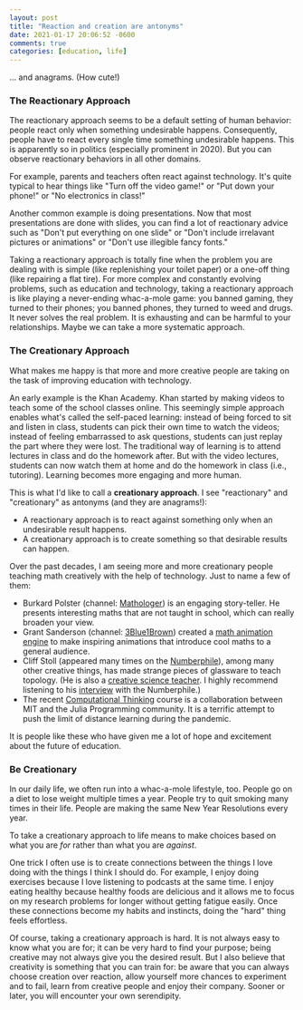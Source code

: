```yaml
---
layout: post
title: "Reaction and creation are antonyms"
date: 2021-01-17 20:06:52 -0600
comments: true
categories: [education, life]
---
```




... and anagrams. (How cute!)

### The Reactionary Approach

The reactionary approach seems to be a default setting of human behavior: people react only when something undesirable happens. Consequently, people have to react every single time something undesirable happens. This is apparently so in politics (especially prominent in 2020). But you can observe reactionary behaviors in all other domains. 

<!--more-->

For example, parents and teachers often react against technology. It's quite typical to hear things like "Turn off the video game!" or "Put down your phone!" or "No electronics in class!"

Another common example is doing presentations. Now that most presentations are done with slides, you can find a lot of reactionary advice such as "Don't put everything on one slide" or "Don't include irrelavant pictures or animations" or "Don't use illegible fancy fonts."

Taking a reactionary approach is totally fine when the problem you are dealing with is simple (like replenishing your toilet paper) or a one-off thing (like repairing a flat tire). For more complex and constantly evolving problems, such as education and technology, taking a reactionary approach is like playing a never-ending whac-a-mole game: you banned gaming, they turned to their phones; you banned phones, they turned to weed and drugs. It never solves the real problem. It is exhausting and can be harmful to your relationships. Maybe we can take a more systematic approach.

### The Creationary Approach

What makes me happy is that more and more creative people are taking on the task of improving education with technology.

An early example is the Khan Academy. Khan started by making videos to teach some of the school classes online. This seemingly simple approach enables what's called the self-paced learning: instead of being forced to sit and listen in class, students can pick their own time to watch the videos; instead of feeling embarrassed to ask questions, students can just replay the part where they were lost. The traditional way of learning is to attend lectures in class and do the homework after. But with the video lectures, students can now watch them at home and do the homework in class (i.e., tutoring). Learning becomes more engaging and more human.

This is what I'd like to call a **creationary approach**. I see "reactionary" and "creationary" as antonyms (and they are anagrams!):

- A reactionary approach is to react against something only when an undesirable result happens.
- A creationary approach is to create something so that desirable results can happen. 

Over the past decades, I am seeing more and more creationary people teaching math creatively with the help of technology. Just to name a few of them:

- Burkard Polster (channel: [Mathologer](https://www.youtube.com/channel/UC1_uAIS3r8Vu6JjXWvastJg)) is an engaging story-teller. He presents interesting maths that are not taught in school, which can really broaden your view.
- Grant Sanderson (channel: [3Blue1Brown](https://www.youtube.com/channel/UCYO_jab_esuFRV4b17AJtAw)) created a [math animation engine](https://github.com/3b1b/manim) to make inspiring animations that introduce cool maths to a general audience.
- Cliff Stoll (appeared many times on the [Numberphile](https://youtube.com/playlist?list=PLt5AfwLFPxWJeBhzCJ_JXdaIXi_YJl7Bh)), among many other creative things, has made strange pieces of glassware to teach topology. (He is also a [creative science teacher](https://slashdot.org/comments.pl?sid=1981970&cid=35112450). I highly recommend listening to his [interview](https://youtu.be/lxdcBD4ppF0) with the Numberphile.)
- The recent [Computational Thinking](https://computationalthinking.mit.edu/Fall20/) course is a collaboration between MIT and the Julia Programming community. It is a terrific attempt to push the limit of distance learning during the pandemic.

It is people like these who have given me a lot of hope and excitement about the future of education.

### Be Creationary

In our daily life, we often run into a whac-a-mole lifestyle, too. People go on a diet to lose weight multiple times a year. People try to quit smoking many times in their life. People are making the same New Year Resolutions every year.

To take a creationary approach to life means to make choices based on what you are *for* rather than what you are *against*. 

One trick I often use is to create connections between the things I love doing with the things I think I should do. For example, I enjoy doing exercises because I love listening to podcasts at the same time. I enjoy eating healthy because healthy foods are delicious and it allows me to focus on my research problems for longer without getting fatigue easily. Once these connections become my habits and instincts, doing the "hard" thing feels effortless.

Of course, taking a creationary approach is hard. It is not always easy to know what you are for; it can be very hard to find your purpose; being creative may not always give you the desired result. But I also believe that creativity is something that you can train for: be aware that you can always choose creation over reaction, allow yourself more chances to experiment and to fail, learn from creative people and enjoy their company. Sooner or later, you will encounter your own serendipity.